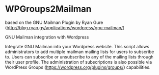 WPGroups2Mailman
================

based on the GNU Mailman Plugin by Ryan Gure (http://blog.ryan.gy/applications/wordpress/gnu-mailman/)

GNU Mailman integration with Wordpress

Integrate GNU Mailman into your Wordpress website.  This script allows administrators to add multiple mailman mailing lists for users to subscribe to.  Users can subscribe or unsubscribe to any of the mailing lists through their user profile.
The administration of subscriptions is also possible via WordPress Groups (https://wordpress.org/plugins/groups/) capabilities.